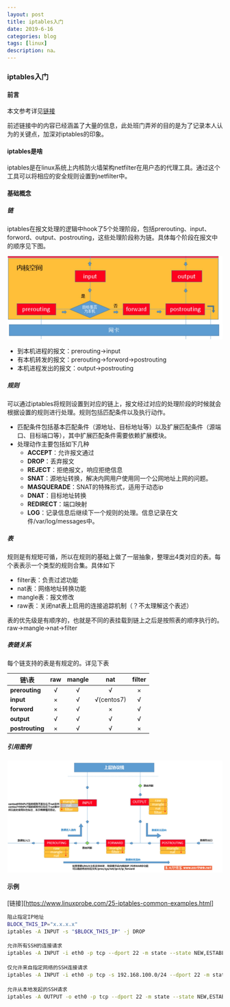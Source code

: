 ```yaml
---
layout: post
title: iptables入门
date: 2019-6-16
categories: blog
tags: [linux]
description: na。
---
```




### iptables入门

#### 前言

本文参考详见[链接](http://www.zsythink.net/archives/1199)

前述链接中的内容已经涵盖了大量的信息，此处班门弄斧的目的是为了记录本人认为的关键点，加深对iptables的印象。

#### iptables是啥

iptables是在linux系统上内核防火墙架构netfilter在用户态的代理工具。通过这个工具可以将相应的安全规则设置到netfilter中。

#### 基础概念

##### 链

iptables在报文处理的逻辑中hook了5个处理阶段，包括prerouting、input、forword、output、postrouting，这些处理阶段称为链。具体每个阶段在报文中的顺序见下图。

![image-20190615165829992](../assets/img/image-20190615165829992.png)

* 到本机进程的报文：prerouting->input
* 有本机转发的报文：prerouting->forword->postrouting
* 本机进程发出的报文：output->postrouting



##### 规则

可以通过iptables将规则设置到对应的链上，报文经过对应的处理阶段的时候就会根据设置的规则进行处理。规则包括匹配条件以及执行动作。

* 匹配条件包括基本匹配条件（源地址、目标地址等）以及扩展匹配条件（源端口、目标端口等），其中扩展匹配条件需要依赖扩展模块。
* 处理动作主要包括如下几种
  * **ACCEPT**：允许报文通过
  * **DROP**：丢弃报文
  * **REJECT**：拒绝报文，响应拒绝信息
  * **SNAT**：源地址转换，解决内网用户使用同一个公网地址上网的问题。
  * **MASQUERADE**：SNAT的特殊形式，适用于动态ip
  * **DNAT**：目标地址转换
  * **REDIRECT**：端口映射
  * **LOG**：记录信息后继续下一个规则的处理。信息记录在文件/var/log/messages中。

##### 表

规则是有规矩可循，所以在规则的基础上做了一层抽象，整理出4类对应的表。每个表表示一个类型的规则合集。具体如下

* filter表：负责过滤功能
* nat表：网络地址转换功能
* mangle表：报文修改
* raw表：关闭nat表上启用的连接追踪机制（？不太理解这个表述）

表的优先级是有顺序的，也就是不同的表挂载到链上之后是按照表的顺序执行的。raw->mangle->nat->filter

##### 表链关系

每个链支持的表是有规定的。详见下表

| 链\表           |   raw   | mangle  |       nat        | filter  |
| --------------- | :-----: | :-----: | :--------------: | :-----: |
| **prerouting**  | &radic; | &radic; |     &radic;      | &times; |
| **input**       | &times; | &radic; | &radic;(centos7) | &radic; |
| **forword**     | &times; | &radic; |     &times;      | &radic; |
| **output**      | &radic; | &radic; |     &radic;      | &radic; |
| **postrouting** | &times; | &radic; |     &radic;      | &times; |

##### 引用图例

![image-20190615171914436](../assets/img/image-20190615171914436.png)

#### 示例



[链接][https://www.linuxprobe.com/25-iptables-common-examples.html]

```bash
阻止指定IP地址
BLOCK_THIS_IP="x.x.x.x"
iptables -A INPUT -s "$BLOCK_THIS_IP" -j DROP

允许所有SSH的连接请求
iptables -A INPUT -i eth0 -p tcp --dport 22 -m state --state NEW,ESTABLISHED -j ACCEPT

仅允许来自指定网络的SSH连接请求
iptables -A INPUT -i eth0 -p tcp -s 192.168.100.0/24 --dport 22 -m state --state NEW,ESTABLISHED -j ACCEPT

允许从本地发起的SSH请求
iptables -A OUTPUT -o eth0 -p tcp --dport 22 -m state --state NEW,ESTABLISHED -j ACCEPT
```





